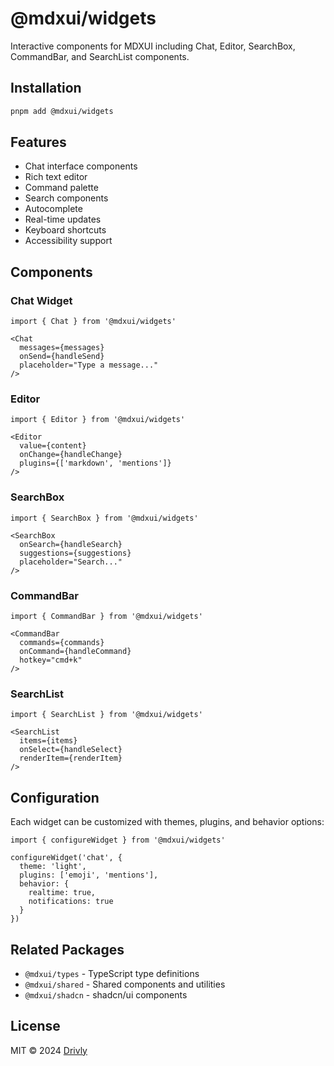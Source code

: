 # @mdxui/widgets

Interactive components for MDXUI including Chat, Editor, SearchBox, CommandBar, and SearchList components.

## Installation

```bash
pnpm add @mdxui/widgets
```

## Features

- Chat interface components
- Rich text editor
- Command palette
- Search components
- Autocomplete
- Real-time updates
- Keyboard shortcuts
- Accessibility support

## Components

### Chat Widget

```tsx
import { Chat } from '@mdxui/widgets'

<Chat
  messages={messages}
  onSend={handleSend}
  placeholder="Type a message..."
/>
```

### Editor

```tsx
import { Editor } from '@mdxui/widgets'

<Editor
  value={content}
  onChange={handleChange}
  plugins={['markdown', 'mentions']}
/>
```

### SearchBox

```tsx
import { SearchBox } from '@mdxui/widgets'

<SearchBox
  onSearch={handleSearch}
  suggestions={suggestions}
  placeholder="Search..."
/>
```

### CommandBar

```tsx
import { CommandBar } from '@mdxui/widgets'

<CommandBar
  commands={commands}
  onCommand={handleCommand}
  hotkey="cmd+k"
/>
```

### SearchList

```tsx
import { SearchList } from '@mdxui/widgets'

<SearchList
  items={items}
  onSelect={handleSelect}
  renderItem={renderItem}
/>
```

## Configuration

Each widget can be customized with themes, plugins, and behavior options:

```tsx
import { configureWidget } from '@mdxui/widgets'

configureWidget('chat', {
  theme: 'light',
  plugins: ['emoji', 'mentions'],
  behavior: {
    realtime: true,
    notifications: true
  }
})
```

## Related Packages

- `@mdxui/types` - TypeScript type definitions
- `@mdxui/shared` - Shared components and utilities
- `@mdxui/shadcn` - shadcn/ui components

## License

MIT © 2024 [Drivly](https://driv.ly) 